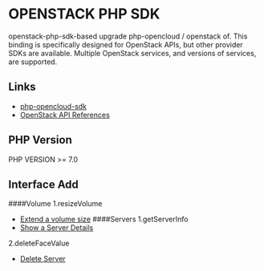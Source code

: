 # OPENSTACK PHP SDK

openstack-php-sdk-based upgrade php-opencloud / openstack of. This binding is specifically designed for OpenStack APIs, but other provider SDKs are available. Multiple OpenStack services, and versions of services, are supported.

## Links

* [php-opencloud-sdk](https://github.com/php-opencloud/openstack)
* [OpenStack API References](https://docs.openstack.org/train/api/)

## PHP Version

PHP VERSION >= 7.0


## Interface Add

####Volume
1.resizeVolume
  - [Extend a volume size](https://docs.openstack.org/api-ref/block-storage/v3/index.html?expanded=extend-a-volume-size-detail#volume-actions-volumes-action)
####Servers
1.getServerInfo
- [Show a Server Details](https://docs.openstack.org/api-ref/compute/?expanded=delete-server-detail,show-server-details-detail#show-server-details)
      
2.deleteFaceValue
- [Delete Server](https://docs.openstack.org/api-ref/compute/?expanded=delete-server-detail#delete-server)